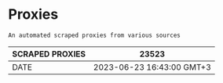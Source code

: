 # Proxies
    An automated scraped proxies from various sources

| SCRAPED PROXIES | 23523            |
|-----------------|---------------------------|
| DATE            | 2023-06-23 16:43:00 GMT+3          |